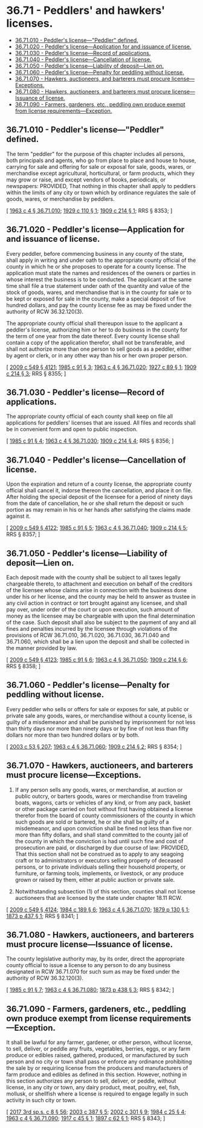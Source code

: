 # 36.71 - Peddlers' and hawkers' licenses.
* [36.71.010 - Peddler's license—"Peddler" defined.](#3671010---peddlers-licensepeddler-defined)
* [36.71.020 - Peddler's license—Application for and issuance of license.](#3671020---peddlers-licenseapplication-for-and-issuance-of-license)
* [36.71.030 - Peddler's license—Record of applications.](#3671030---peddlers-licenserecord-of-applications)
* [36.71.040 - Peddler's license—Cancellation of license.](#3671040---peddlers-licensecancellation-of-license)
* [36.71.050 - Peddler's license—Liability of deposit—Lien on.](#3671050---peddlers-licenseliability-of-depositlien-on)
* [36.71.060 - Peddler's license—Penalty for peddling without license.](#3671060---peddlers-licensepenalty-for-peddling-without-license)
* [36.71.070 - Hawkers, auctioneers, and barterers must procure license—Exceptions.](#3671070---hawkers-auctioneers-and-barterers-must-procure-licenseexceptions)
* [36.71.080 - Hawkers, auctioneers, and barterers must procure license—Issuance of license.](#3671080---hawkers-auctioneers-and-barterers-must-procure-licenseissuance-of-license)
* [36.71.090 - Farmers, gardeners, etc., peddling own produce exempt from license requirements—Exception.](#3671090---farmers-gardeners-etc-peddling-own-produce-exempt-from-license-requirementsexception)
## 36.71.010 - Peddler's license—"Peddler" defined.
The term "peddler" for the purpose of this chapter includes all persons, both principals and agents, who go from place to place and house to house, carrying for sale and offering for sale or exposal for sale, goods, wares, or merchandise except agricultural, horticultural, or farm products, which they may grow or raise, and except vendors of books, periodicals, or newspapers: PROVIDED, That nothing in this chapter shall apply to peddlers within the limits of any city or town which by ordinance regulates the sale of goods, wares, or merchandise by peddlers.

\[ [1963 c 4 § 36.71.010](http://leg.wa.gov/CodeReviser/documents/sessionlaw/1963c4.pdf?cite=1963%20c%204%20§%2036.71.010); [1929 c 110 § 1](http://leg.wa.gov/CodeReviser/documents/sessionlaw/1929c110.pdf?cite=1929%20c%20110%20§%201); [1909 c 214 § 1](http://leg.wa.gov/CodeReviser/documents/sessionlaw/1909c214.pdf?cite=1909%20c%20214%20§%201); RRS § 8353; \]

## 36.71.020 - Peddler's license—Application for and issuance of license.
Every peddler, before commencing business in any county of the state, shall apply in writing and under oath to the appropriate county official of the county in which he or she proposes to operate for a county license. The application must state the names and residences of the owners or parties in whose interest the business is to be conducted. The applicant at the same time shall file a true statement under oath of the quantity and value of the stock of goods, wares, and merchandise that is in the county for sale or to be kept or exposed for sale in the county, make a special deposit of five hundred dollars, and pay the county license fee as may be fixed under the authority of RCW 36.32.120(3).

The appropriate county official shall thereupon issue to the applicant a peddler's license, authorizing him or her to do business in the county for the term of one year from the date thereof. Every county license shall contain a copy of the application therefor, shall not be transferable, and shall not authorize more than one person to sell goods as a peddler, either by agent or clerk, or in any other way than his or her own proper person.

\[ [2009 c 549 § 4121](http://lawfilesext.leg.wa.gov/biennium/2009-10/Pdf/Bills/Session%20Laws/Senate/5038.SL.pdf?cite=2009%20c%20549%20§%204121); [1985 c 91 § 3](http://leg.wa.gov/CodeReviser/documents/sessionlaw/1985c91.pdf?cite=1985%20c%2091%20§%203); [1963 c 4 § 36.71.020](http://leg.wa.gov/CodeReviser/documents/sessionlaw/1963c4.pdf?cite=1963%20c%204%20§%2036.71.020); [1927 c 89 § 1](http://leg.wa.gov/CodeReviser/documents/sessionlaw/1927c89.pdf?cite=1927%20c%2089%20§%201); [1909 c 214 § 3](http://leg.wa.gov/CodeReviser/documents/sessionlaw/1909c214.pdf?cite=1909%20c%20214%20§%203); RRS § 8355; \]

## 36.71.030 - Peddler's license—Record of applications.
The appropriate county official of each county shall keep on file all applications for peddlers' licenses that are issued. All files and records shall be in convenient form and open to public inspection.

\[ [1985 c 91 § 4](http://leg.wa.gov/CodeReviser/documents/sessionlaw/1985c91.pdf?cite=1985%20c%2091%20§%204); [1963 c 4 § 36.71.030](http://leg.wa.gov/CodeReviser/documents/sessionlaw/1963c4.pdf?cite=1963%20c%204%20§%2036.71.030); [1909 c 214 § 4](http://leg.wa.gov/CodeReviser/documents/sessionlaw/1909c214.pdf?cite=1909%20c%20214%20§%204); RRS § 8356; \]

## 36.71.040 - Peddler's license—Cancellation of license.
Upon the expiration and return of a county license, the appropriate county official shall cancel it, indorse thereon the cancellation, and place it on file. After holding the special deposit of the licensee for a period of ninety days from the date of cancellation, he or she shall return the deposit or such portion as may remain in his or her hands after satisfying the claims made against it.

\[ [2009 c 549 § 4122](http://lawfilesext.leg.wa.gov/biennium/2009-10/Pdf/Bills/Session%20Laws/Senate/5038.SL.pdf?cite=2009%20c%20549%20§%204122); [1985 c 91 § 5](http://leg.wa.gov/CodeReviser/documents/sessionlaw/1985c91.pdf?cite=1985%20c%2091%20§%205); [1963 c 4 § 36.71.040](http://leg.wa.gov/CodeReviser/documents/sessionlaw/1963c4.pdf?cite=1963%20c%204%20§%2036.71.040); [1909 c 214 § 5](http://leg.wa.gov/CodeReviser/documents/sessionlaw/1909c214.pdf?cite=1909%20c%20214%20§%205); RRS § 8357; \]

## 36.71.050 - Peddler's license—Liability of deposit—Lien on.
Each deposit made with the county shall be subject to all taxes legally chargeable thereto, to attachment and execution on behalf of the creditors of the licensee whose claims arise in connection with the business done under his or her license, and the county may be held to answer as trustee in any civil action in contract or tort brought against any licensee, and shall pay over, under order of the court or upon execution, such amount of money as the licensee may be chargeable with upon the final determination of the case. Such deposit shall also be subject to the payment of any and all fines and penalties incurred by the licensee through violations of the provisions of RCW 36.71.010, 36.71.020, 36.71.030, 36.71.040 and 36.71.060, which shall be a lien upon the deposit and shall be collected in the manner provided by law.

\[ [2009 c 549 § 4123](http://lawfilesext.leg.wa.gov/biennium/2009-10/Pdf/Bills/Session%20Laws/Senate/5038.SL.pdf?cite=2009%20c%20549%20§%204123); [1985 c 91 § 6](http://leg.wa.gov/CodeReviser/documents/sessionlaw/1985c91.pdf?cite=1985%20c%2091%20§%206); [1963 c 4 § 36.71.050](http://leg.wa.gov/CodeReviser/documents/sessionlaw/1963c4.pdf?cite=1963%20c%204%20§%2036.71.050); [1909 c 214 § 6](http://leg.wa.gov/CodeReviser/documents/sessionlaw/1909c214.pdf?cite=1909%20c%20214%20§%206); RRS § 8358; \]

## 36.71.060 - Peddler's license—Penalty for peddling without license.
Every peddler who sells or offers for sale or exposes for sale, at public or private sale any goods, wares, or merchandise without a county license, is guilty of a misdemeanor and shall be punished by imprisonment for not less than thirty days nor more than ninety days or by fine of not less than fifty dollars nor more than two hundred dollars or by both.

\[ [2003 c 53 § 207](http://lawfilesext.leg.wa.gov/biennium/2003-04/Pdf/Bills/Session%20Laws/Senate/5758.SL.pdf?cite=2003%20c%2053%20§%20207); [1963 c 4 § 36.71.060](http://leg.wa.gov/CodeReviser/documents/sessionlaw/1963c4.pdf?cite=1963%20c%204%20§%2036.71.060); [1909 c 214 § 2](http://leg.wa.gov/CodeReviser/documents/sessionlaw/1909c214.pdf?cite=1909%20c%20214%20§%202); RRS § 8354; \]

## 36.71.070 - Hawkers, auctioneers, and barterers must procure license—Exceptions.
1. If any person sells any goods, wares, or merchandise, at auction or public outcry, or barters goods, wares or merchandise from traveling boats, wagons, carts or vehicles of any kind, or from any pack, basket or other package carried on foot without first having obtained a license therefor from the board of county commissioners of the county in which such goods are sold or bartered, he or she shall be guilty of a misdemeanor, and upon conviction shall be fined not less than five nor more than fifty dollars, and shall stand committed to the county jail of the county in which the conviction is had until such fine and cost of prosecution are paid, or discharged by due course of law: PROVIDED, That this section shall not be construed as to apply to any seagoing craft or to administrators or executors selling property of deceased persons, or to private individuals selling their household property, or furniture, or farming tools, implements, or livestock, or any produce grown or raised by them, either at public auction or private sale.

2. Notwithstanding subsection (1) of this section, counties shall not license auctioneers that are licensed by the state under chapter 18.11 RCW.

\[ [2009 c 549 § 4124](http://lawfilesext.leg.wa.gov/biennium/2009-10/Pdf/Bills/Session%20Laws/Senate/5038.SL.pdf?cite=2009%20c%20549%20§%204124); [1984 c 189 § 6](http://leg.wa.gov/CodeReviser/documents/sessionlaw/1984c189.pdf?cite=1984%20c%20189%20§%206); [1963 c 4 § 36.71.070](http://leg.wa.gov/CodeReviser/documents/sessionlaw/1963c4.pdf?cite=1963%20c%204%20§%2036.71.070); [1879 p 130 § 1](http://leg.wa.gov/CodeReviser/Pages/session_laws.aspx?cite=1879%20p%20130%20§%201); [1873 p 437 § 1](http://leg.wa.gov/CodeReviser/Pages/session_laws.aspx?cite=1873%20p%20437%20§%201); RRS § 8341; \]

## 36.71.080 - Hawkers, auctioneers, and barterers must procure license—Issuance of license.
The county legislative authority may, by its order, direct the appropriate county official to issue a license to any person to do any business designated in RCW 36.71.070 for such sum as may be fixed under the authority of RCW 36.32.120(3).

\[ [1985 c 91 § 7](http://leg.wa.gov/CodeReviser/documents/sessionlaw/1985c91.pdf?cite=1985%20c%2091%20§%207); [1963 c 4 § 36.71.080](http://leg.wa.gov/CodeReviser/documents/sessionlaw/1963c4.pdf?cite=1963%20c%204%20§%2036.71.080); [1873 p 438 § 3](http://leg.wa.gov/CodeReviser/Pages/session_laws.aspx?cite=1873%20p%20438%20§%203); RRS § 8342; \]

## 36.71.090 - Farmers, gardeners, etc., peddling own produce exempt from license requirements—Exception.
It shall be lawful for any farmer, gardener, or other person, without license, to sell, deliver, or peddle any fruits, vegetables, berries, eggs, or any farm produce or edibles raised, gathered, produced, or manufactured by such person and no city or town shall pass or enforce any ordinance prohibiting the sale by or requiring license from the producers and manufacturers of farm produce and edibles as defined in this section. However, nothing in this section authorizes any person to sell, deliver, or peddle, without license, in any city or town, any dairy product, meat, poultry, eel, fish, mollusk, or shellfish where a license is required to engage legally in such activity in such city or town.

\[ [2017 3rd sp.s. c 8 § 56](http://lawfilesext.leg.wa.gov/biennium/2017-18/Pdf/Bills/Session%20Laws/House/1597-S.SL.pdf?cite=2017%203rd%20sp.s.%20c%208%20§%2056); [2003 c 387 § 5](http://lawfilesext.leg.wa.gov/biennium/2003-04/Pdf/Bills/Session%20Laws/House/1127-S.SL.pdf?cite=2003%20c%20387%20§%205); [2002 c 301 § 9](http://lawfilesext.leg.wa.gov/biennium/2001-02/Pdf/Bills/Session%20Laws/House/2323-S.SL.pdf?cite=2002%20c%20301%20§%209); [1984 c 25 § 4](http://leg.wa.gov/CodeReviser/documents/sessionlaw/1984c25.pdf?cite=1984%20c%2025%20§%204); [1963 c 4 § 36.71.090](http://leg.wa.gov/CodeReviser/documents/sessionlaw/1963c4.pdf?cite=1963%20c%204%20§%2036.71.090); [1917 c 45 § 1](http://leg.wa.gov/CodeReviser/documents/sessionlaw/1917c45.pdf?cite=1917%20c%2045%20§%201); [1897 c 62 § 1](http://leg.wa.gov/CodeReviser/documents/sessionlaw/1897c62.pdf?cite=1897%20c%2062%20§%201); RRS § 8343; \]


